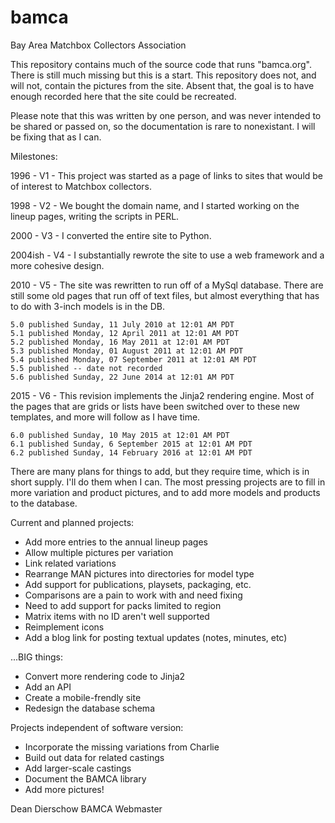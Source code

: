 bamca
=====

Bay Area Matchbox Collectors Association

This repository contains much of the source code that runs "bamca.org".
There is still much missing but this is a start.  This repository
does not, and will not, contain the pictures from the site.
Absent that, the goal is to have enough recorded here that the
site could be recreated.

Please note that this was written by one person, and was never
intended to be shared or passed on, so the documentation is rare
to nonexistant.  I will be fixing that as I can.

Milestones:

1996 - V1 - This project was started as a page of links to sites
that would be of interest to Matchbox collectors.

1998 - V2 - We bought the domain name, and I started working on the
lineup pages, writing the scripts in PERL.

2000 - V3 - I converted the entire site to Python.

2004ish - V4 - I substantially rewrote the site to use a web framework
and a more cohesive design.

2010 - V5 - The site was rewritten to run off of a MySql database.
There are still some old pages that run off of text files, but
almost everything that has to do with 3-inch models is in the DB.

    5.0 published Sunday, 11 July 2010 at 12:01 AM PDT
    5.1 published Monday, 12 April 2011 at 12:01 AM PDT
    5.2 published Monday, 16 May 2011 at 12:01 AM PDT
    5.3 published Monday, 01 August 2011 at 12:01 AM PDT
    5.4 published Monday, 07 September 2011 at 12:01 AM PDT
    5.5 published -- date not recorded
    5.6 published Sunday, 22 June 2014 at 12:01 AM PDT

2015 - V6 - This revision implements the Jinja2 rendering engine.
Most of the pages that are grids or lists have been switched over
to these new templates, and more will follow as I have time.

    6.0 published Sunday, 10 May 2015 at 12:01 AM PDT
    6.1 published Sunday, 6 September 2015 at 12:01 AM PDT
    6.2 published Sunday, 14 February 2016 at 12:01 AM PDT

There are many plans for things to add, but they require time, which
is in short supply.  I'll do them when I can.  The most pressing
projects are to fill in more variation and product pictures, and
to add more models and products to the database.

Current and planned projects:

   * Add more entries to the annual lineup pages
   * Allow multiple pictures per variation
   * Link related variations
   * Rearrange MAN pictures into directories for model type
   * Add support for publications, playsets, packaging, etc.
   * Comparisons are a pain to work with and need fixing
   * Need to add support for packs limited to region
   * Matrix items with no ID aren't well supported
   * Reimplement icons
   * Add a blog link for posting textual updates (notes, minutes, etc)

...BIG things:

   * Convert more rendering code to Jinja2
   * Add an API
   * Create a mobile-frendly site
   * Redesign the database schema

Projects independent of software version:

   * Incorporate the missing variations from Charlie
   * Build out data for related castings
   * Add larger-scale castings
   * Document the BAMCA library
   * Add more pictures!


Dean Dierschow
BAMCA Webmaster
